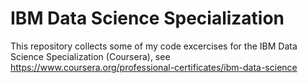 # IBM Data Science Specialization

This repository collects some of my code excercises for the IBM Data Science Specialization (Coursera), see https://www.coursera.org/professional-certificates/ibm-data-science
